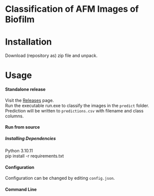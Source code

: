 # Classification of AFM Images of Biofilm

# Installation
Download (repository as) zip file and unpack.

# Usage

#### Standalone release
Visit the [Releases](link-to-releases) page. \
Run the executable run.exe to classify the images in the `predict` folder. 
Prediction will be written to `predictions.csv` with filename and class columns.

#### Run from source

##### Installing Dependencies
Python 3.10.11 \
pip install -r requirements.txt

#### Configuration
Configuration can be changed by editing `config.json`.

#### Command Line

